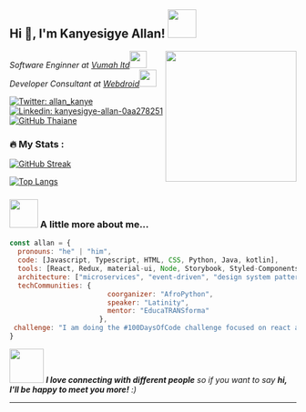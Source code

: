 <h2>  Hi 👋, I'm Kanyesigye Allan! <img src="https://media.giphy.com/media/mGcNjsfWAjY5AEZNw6/giphy.gif" width="50"></h2>
<img align='right' src="https://media.giphy.com/media/ieyl9zmCjO4b4t6qoY/giphy.gif" width="230">
<p><em>Software Enginner at <a href="http://dev.vumah.co.uk">Vumah ltd</a><img src="https://media.giphy.com/media/fYSnHlufseco8Fh93Z/giphy.gif" width="30"></br>Developer Consultant at <a href="https://web-droid.vercel.app/">Webdroid</a><img src="https://media.giphy.com/media/WUlplcMpOCEmTGBtBW/giphy.gif" width="30"> 
</em></p>

[![Twitter: allan_kanye](https://img.shields.io/twitter/follow/allan_kanye?style=social)](https://twitter.com/allan_kanye)
[![Linkedin: kanyesigye-allan-0aa278251](https://img.shields.io/badge/-allan-blue?style=flat-square&logo=Linkedin&logoColor=white&link=https://www.linkedin.com/in/kanyesigye-allan-0aa278251/)](https://www.linkedin.com/in/kanyesigye-allan-0aa278251/)
[![GitHub Thaiane](https://img.shields.io/github/followers/kanyesigye2002?label=follow&style=social)](https://github.com/kanyesigye2002)

### :fire: My Stats :
[![GitHub Streak](https://streak-stats.demolab.com?user=Kanyesiigye2002&theme=dark&border_radius=8&card_width=560)](https://git.io/streak-stats)



[![Top Langs](https://github-readme-stats.vercel.app/api/top-langs/?username=Kanyesigye2002&layout=compact&theme=vision-friendly-dark)](https://github.com/Kanyesigye2002/github-readme-stats)


### <img src="https://media.giphy.com/media/VgCDAzcKvsR6OM0uWg/giphy.gif" width="50"> A little more about me...  

```javascript
const allan = {
  pronouns: "he" | "him",
  code: [Javascript, Typescript, HTML, CSS, Python, Java, kotlin],
  tools: [React, Redux, material-ui, Node, Storybook, Styled-Components, Jest, Docker, spring-boot],
  architecture: ["microservices", "event-driven", "design system pattern"],
  techCommunities: {
                        coorganizer: "AfroPython",
                        speaker: "Latinity",
                        mentor: "EducaTRANSforma"
                      },
 challenge: "I am doing the #100DaysOfCode challenge focused on react and typescript"
}
```

<img src="https://media.giphy.com/media/LnQjpWaON8nhr21vNW/giphy.gif" width="60"> <em><b>I love connecting with different people</b> so if you want to say <b>hi, I'll be happy to meet you more!</b> :)</em>

---
